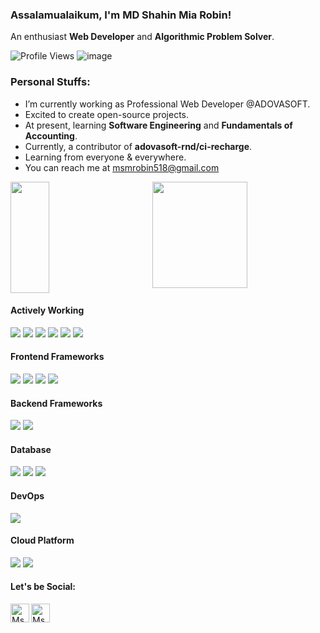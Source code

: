 ### Assalamualaikum, I'm MD Shahin Mia Robin!
An enthusiast **Web Developer** and **Algorithmic Problem Solver**.

![Profile Views](https://gpvc.arturio.dev/robinNcode)
![image](https://img.shields.io/github/followers/robinNcode?label=follow&style=social)
### Personal Stuffs:
  - I’m currently working as Professional Web Developer @ADOVASOFT.
  - Excited to create open-source projects.
  - At present, learning **Software Engineering** and **Fundamentals of Accounting**.
  - Currently, a contributor of **adovasoft-rnd/ci-recharge**.
  - Learning from everyone & everywhere.
  - You can reach me at <a href="mailto:msmrobin518@gmail.com">msmrobin518@gmail.com</a>

<p><img src="https://github-readme-stats.vercel.app/api/top-langs/?username=robinNcode&layout=compact" height="178px" width="35%" />
<img src="https://github-readme-stats.vercel.app/api/wakatime/?username=robinNcode&layout=compact" style="height:170px;" width="55%" align="right" /></p>

#### Actively Working
<img src="https://img.shields.io/badge/%20-PHP-black?logo=php&style=for-the-badge"/> <img src="https://img.shields.io/badge/%20-Javascript-black?logo=javascript&style=for-the-badge"/> <img src="https://img.shields.io/badge/%20-Shell%20Script-black?logo=shell&style=for-the-badge"/> <img src="https://img.shields.io/badge/%20-Python-black?logo=python&style=for-the-badge"/> <img src="https://img.shields.io/badge/%20-C%2B%2B-black?logo=cplusplus&style=for-the-badge"/> <img src="https://img.shields.io/badge/%20-C-black?logo=c&style=for-the-badge"/>

#### Frontend Frameworks
<img src="https://img.shields.io/badge/%20-Flutter-black?logo=flutter&style=for-the-badge"/> <img src="https://img.shields.io/badge/%20-React.js-black?logo=react&style=for-the-badge"/> <img src="https://img.shields.io/badge/%20-React Native-black?logo=react&style=for-the-badge"/> <img src="https://img.shields.io/badge/%20-Bootstrap-black?logo=bootsrap&style=for-the-badge"/>


#### Backend Frameworks
<img src="https://img.shields.io/badge/%20-Laravel-black?logo=laravel&style=for-the-badge"/> <img src="https://img.shields.io/badge/%20-CodeIgniter-black?logo=codeigniter&style=for-the-badge"/>

#### Database
<img src="https://img.shields.io/badge/%20-MySQL-black?logo=mysql&style=for-the-badge"/> <img src="https://img.shields.io/badge/%20-PostgreSQL-black?logo=postgresql&style=for-the-badge"/> <img src="https://img.shields.io/badge/%20-Oracle-black?logo=oracle&style=for-the-badge"/>

#### DevOps
<img src="https://img.shields.io/badge/%20-Docker-black?logo=docker&style=for-the-badge"/>

#### Cloud Platform
<img src="https://img.shields.io/badge/%20-Azure-black?logo=microsoftazure&style=for-the-badge"/> <img src="https://img.shields.io/badge/%20-GCP-black?logo=googlecloud&style=for-the-badge"/>

#### Let's be Social: 
<p>
    <a href="https://www.linkedin.com/in/msm-robin-96b29a1b2/" target="blank"><img align="left" alt="MsM Robin's LinkedIn" width="30px"     src="https://cdn.jsdelivr.net/npm/simple-icons@v3/icons/linkedin.svg" /></a>
    <a href="https://www.facebook.com/msmrobin" target="blank"><img align="left" alt="MsM Robin's Facebook" width="30px" src="https://cdn.jsdelivr.net/npm/simple-icons@v3/icons/facebook.svg" /></a>
</p>
